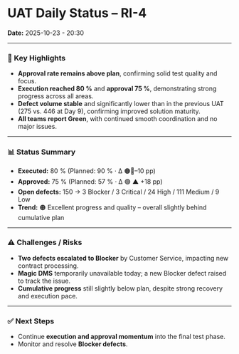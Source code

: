 # UAT Daily Status – RI-4  
**Date:** 2025-10-23  - 20:30

---

### 🔹 Key Highlights
- **Approval rate remains above plan**, confirming solid test quality and focus.  
- **Execution reached 80 %** and **approval 75 %**, demonstrating strong progress across all areas.  
- **Defect volume stable** and significantly lower than in the previous UAT (275 vs. 446 at Day 9), confirming improved solution maturity.  
- **All teams report Green**, with continued smooth coordination and no major issues.  

---

### 📊 Status Summary
- **Executed:** 80 % (Planned: 90 % · Δ 🟠🔻–10 pp)  
- **Approved:** 75 % (Planned: 57 % · Δ 🟢 ▲ +18 pp)  
- **Open defects:** 150 → 3 Blocker / 3 Critical / 24 High / 111 Medium / 9 Low  
- **Trend:** 🟠 Excellent progress and quality – overall slightly behind cumulative plan  

---

### ⚠️ Challenges / Risks
- **Two defects escalated to Blocker** by Customer Service, impacting new contract processing.  
- **Magic DMS** temporarily unavailable today; a new Blocker defect raised to track the issue.  
- **Cumulative progress** still slightly below plan, despite strong recovery and execution pace.  

---

### ✅ Next Steps
- Continue **execution and approval momentum** into the final test phase.  
- Monitor and resolve **Blocker defects**.  
